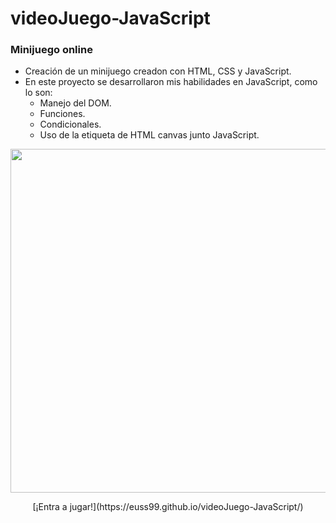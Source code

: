 # videoJuego-JavaScript

<h3> Minijuego online </h3>

+ Creación de un minijuego creadon con HTML, CSS y JavaScript.
+ En este proyecto se desarrollaron mis habilidades en JavaScript, como lo son:
    * Manejo del DOM.
    * Funciones.
    * Condicionales.
    * Uso de la etiqueta de HTML canvas junto JavaScript.

<p align="center"> 
    <img  src="https://imagizer.imageshack.com/img922/6567/Lyx1H3.gif" width="550" heigth="400">
</p>

<p align="center"> 
    [¡Entra a jugar!](https://euss99.github.io/videoJuego-JavaScript/)
</p>

